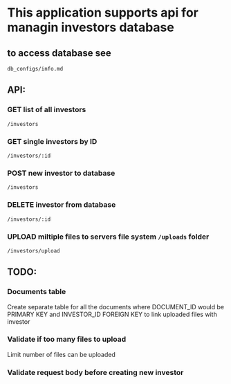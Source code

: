# This application supports api for managin investors database

## to access database see 

`db_configs/info.md`

## API:
### GET list of all investors
`/investors`

### GET single investors by ID
`/investors/:id`

### POST new investor to database
`/investors`

### DELETE investor from database
`/investors/:id`

### UPLOAD miltiple files to servers file system `/uploads` folder
`/investors/upload`

## TODO:

### Documents table
Create separate table for all the documents where DOCUMENT_ID would be PRIMARY KEY and INVESTOR_ID FOREIGN KEY to link uploaded files with investor

### Validate if too many files to upload
Limit number of files can be uploaded

### Validate request body before creating new investor

